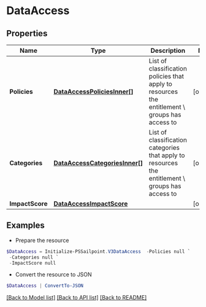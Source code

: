 # DataAccess
## Properties

Name | Type | Description | Notes
------------ | ------------- | ------------- | -------------
**Policies** | [**DataAccessPoliciesInner[]**](DataAccessPoliciesInner.md) | List of classification policies that apply to resources the entitlement \ groups has access to | [optional] 
**Categories** | [**DataAccessCategoriesInner[]**](DataAccessCategoriesInner.md) | List of classification categories that apply to resources the entitlement \ groups has access to | [optional] 
**ImpactScore** | [**DataAccessImpactScore**](DataAccessImpactScore.md) |  | [optional] 

## Examples

- Prepare the resource
```powershell
$DataAccess = Initialize-PSSailpoint.V3DataAccess  -Policies null `
 -Categories null `
 -ImpactScore null
```

- Convert the resource to JSON
```powershell
$DataAccess | ConvertTo-JSON
```

[[Back to Model list]](../README.md#documentation-for-models) [[Back to API list]](../README.md#documentation-for-api-endpoints) [[Back to README]](../README.md)

